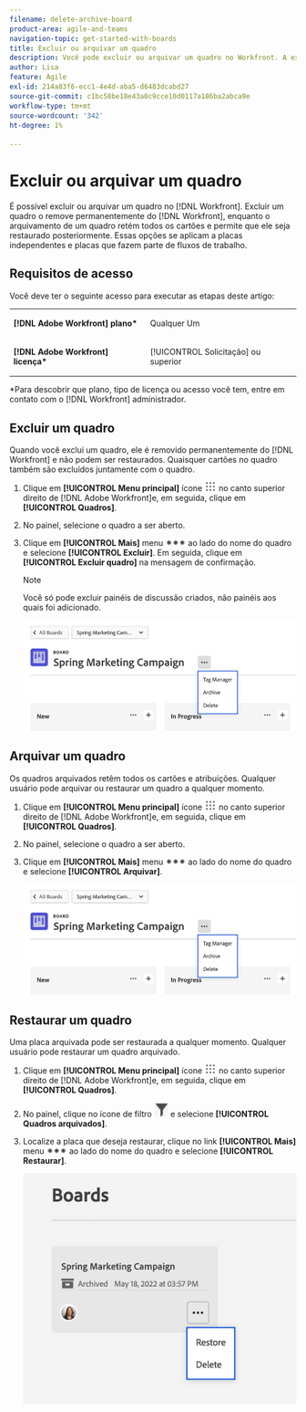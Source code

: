 ```yaml
---
filename: delete-archive-board
product-area: agile-and-teams
navigation-topic: get-started-with-boards
title: Excluir ou arquivar um quadro
description: Você pode excluir ou arquivar um quadro no Workfront. A exclusão de um quadro o remove permanentemente do Workfront, enquanto o arquivamento de um quadro retém todos os cartões e permite que ele seja restaurado posteriormente.
author: Lisa
feature: Agile
exl-id: 214a83f6-ecc1-4e4d-aba5-d6483dcabd27
source-git-commit: c1bc58be18e43a0c9cce10d0117a186ba2abca9e
workflow-type: tm+mt
source-wordcount: '342'
ht-degree: 1%

---
```


# Excluir ou arquivar um quadro

É possível excluir ou arquivar um quadro no [!DNL Workfront]. Excluir um quadro o remove permanentemente do [!DNL Workfront], enquanto o arquivamento de um quadro retém todos os cartões e permite que ele seja restaurado posteriormente. Essas opções se aplicam a placas independentes e placas que fazem parte de fluxos de trabalho.

## Requisitos de acesso

Você deve ter o seguinte acesso para executar as etapas deste artigo:

<table style="table-layout:auto"> 
 <col> 
 </col> 
 <col> 
 </col> 
 <tbody> 
  <tr> 
   <td role="rowheader"><strong>[!DNL Adobe Workfront] plano*</strong></td> 
   <td> <p>Qualquer Um</p> </td> 
  </tr> 
  <tr> 
   <td role="rowheader"><strong>[!DNL Adobe Workfront] licença*</strong></td> 
   <td> <p>[!UICONTROL Solicitação] ou superior</p> </td> 
  </tr>
   </tbody> 
</table>

&#42;Para descobrir que plano, tipo de licença ou acesso você tem, entre em contato com o [!DNL Workfront] administrador.

## Excluir um quadro

Quando você exclui um quadro, ele é removido permanentemente do [!DNL Workfront] e não podem ser restaurados. Quaisquer cartões no quadro também são excluídos juntamente com o quadro.

1. Clique em **[!UICONTROL Menu principal]** ícone ![](assets/main-menu-icon.png) no canto superior direito de [!DNL Adobe Workfront]e, em seguida, clique em **[!UICONTROL Quadros]**.
1. No painel, selecione o quadro a ser aberto.
1. Clique em **[!UICONTROL Mais]** menu ![[!UICONTROL Menu Mais]](assets/more-icon-spectrum.png) ao lado do nome do quadro e selecione **[!UICONTROL Excluir]**. Em seguida, clique em **[!UICONTROL Excluir quadro]** na mensagem de confirmação.

   >[!NOTE]
   >
   >Você só pode excluir painéis de discussão criados, não painéis aos quais foi adicionado.

   ![Menu Painel mais](assets/boards-board-more-menu.png)

## Arquivar um quadro

Os quadros arquivados retêm todos os cartões e atribuições. Qualquer usuário pode arquivar ou restaurar um quadro a qualquer momento.

1. Clique em **[!UICONTROL Menu principal]** ícone ![](assets/main-menu-icon.png) no canto superior direito de [!DNL Adobe Workfront]e, em seguida, clique em **[!UICONTROL Quadros]**.
1. No painel, selecione o quadro a ser aberto.
1. Clique em **[!UICONTROL Mais]** menu ![[!UICONTROL Menu Mais]](assets/more-icon-spectrum.png) ao lado do nome do quadro e selecione **[!UICONTROL Arquivar]**.

   ![Menu Painel mais](assets/boards-board-more-menu.png)

## Restaurar um quadro

Uma placa arquivada pode ser restaurada a qualquer momento. Qualquer usuário pode restaurar um quadro arquivado.

1. Clique em **[!UICONTROL Menu principal]** ícone ![](assets/main-menu-icon.png) no canto superior direito de [!DNL Adobe Workfront]e, em seguida, clique em **[!UICONTROL Quadros]**.
1. No painel, clique no ícone de filtro ![Filtro](assets/filter-icon-spectrum-25x25.png) e selecione **[!UICONTROL Quadros arquivados]**.
1. Localize a placa que deseja restaurar, clique no link **[!UICONTROL Mais]** menu ![Menu Mais](assets/more-icon-spectrum.png) ao lado do nome do quadro e selecione **[!UICONTROL Restaurar]**.

   ![Restaurar quadro](assets/boards-dashboard-restore.png)
